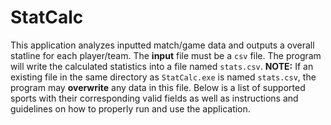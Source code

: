 # StatCalc
This application analyzes inputted match/game data and outputs a overall statline for each player/team. The **input** file must be a `csv` file. The program will write the calculated statistics into a file named `stats.csv`. **NOTE:** If an existing file in the same directory as `StatCalc.exe` is named `stats.csv`, the program may **overwrite** any data in this file. Below is a list of supported sports with their corresponding valid fields as well as instructions and guidelines on how to properly run and use the application.
